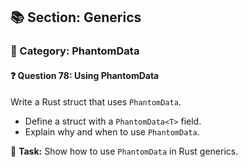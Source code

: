 ## 📚 Section: Generics  
### 🔹 Category: PhantomData  
#### ❓ Question 78: Using PhantomData

Write a Rust struct that uses `PhantomData`.

- Define a struct with a `PhantomData<T>` field.
- Explain why and when to use `PhantomData`.

🔧 **Task:** Show how to use `PhantomData` in Rust generics.
